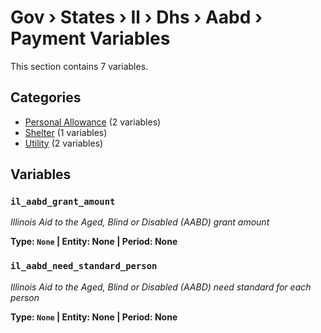 # Gov › States › Il › Dhs › Aabd › Payment Variables

This section contains 7 variables.

## Categories

- [Personal Allowance](personal_allowance/index.md) (2 variables)
- [Shelter](shelter/index.md) (1 variables)
- [Utility](utility/index.md) (2 variables)

## Variables

### `il_aabd_grant_amount`
*Illinois Aid to the Aged, Blind or Disabled (AABD) grant amount*

**Type: `None` | Entity: None | Period: None**

### `il_aabd_need_standard_person`
*Illinois Aid to the Aged, Blind or Disabled (AABD) need standard for each person*

**Type: `None` | Entity: None | Period: None**
